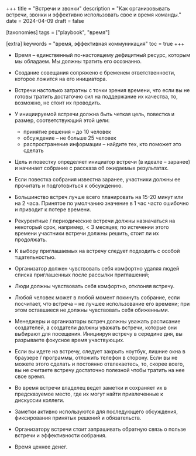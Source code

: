 +++
title = "Встречи и звонки"
description = "Как организовывать встречи, звонки и эффективно использовать свое и время команды."
date = 2024-04-09
draft = false

[taxonomies]
tags = ["playbook", "время"]

[extra]
keywords = "время, эффективная коммуникация"
toc = true
+++

- Время – единственный по-настоящему дефицитный ресурс, которым мы обладаем. Мы должны тратить его осознанно.

- Создание совещания сопряжено с бременем ответственности, которое ложится на его инициатора.

- Встречи настолько затратны с точки зрения времени, что если вы не готовы тратить достаточно сил на
  поддержание их качества, то, возможно, не стоит их проводить.

- У инициируемой встречи должна быть четкая цель, повестка и размер, соответствующий этой цели:
  - принятие решения – до 10 человек
  - обсуждение – не больше 25 человек
  - распространение информации – найдите тех, кто поможет это сделать

- Цель и повестку определяет инициатор встречи (в идеале – заранее) и начинает собрание с рассказа об ожидаемых результатах.

- Если повестка собрания известна заранее, участники должны ее прочитать и подготовиться к обсуждению.

- Большинство встреч лучше всего планировать на 15-20 минут или на 2 часа. Принятое по умолчанию значение в 1 час
  часто ошибочно и приводит к потере времени.

- Рекурентные / периодические встречи должны назначаться на некоторый срок, например, < 3 месяцев; по истечении
  этого времени участники встречи должны решить, стоит ли их продолжать.

- К выбору приглашаемых на встречу следует подходить с особой тщательностью.

- Организатор должен чувствовать себя комфортно удаляя людей списка приглашенных после рассылки приглашений;

- Люди должны чувствовать себя комфортно, отклоняя встречу.

- Любой человек может в любой момент покинуть собрание, если посчитает, что встреча – не лучшее использование его времени;
  при этом оставшиеся не должны чувствовать себя обиженными.

- Менеджеры и организаторы встреч должны уважать расписание создателей, а создатели должны уважать встречи,
  которые они выбирают для посещения. Инициируя встречу в середине дня, вы разрываете фокусное время участвующих.

- Если вы идете на встречу, следует закрыть ноутбук, лишние окна в браузере / программы, отложить телефон в сторону.
  Если вы не можете этого сделать и постоянно отвлекаетесь, то, скорее всего, вы не считаете встречу достаточно
  полезной чтобы тратить на нее свое время.

- Во время встречи владелец ведет заметки и сохраняет их в предсказуемое место, где их могут найти привлеченные
  к дискуссии коллеги.

- Заметки активно используются для последующего обсуждения, фиксирования принятых решений и обязательств.

- Организатору встречи стоит запрашивать обратную связь о пользе встречи и эффективности собрания.

- Время ценнее денег.
